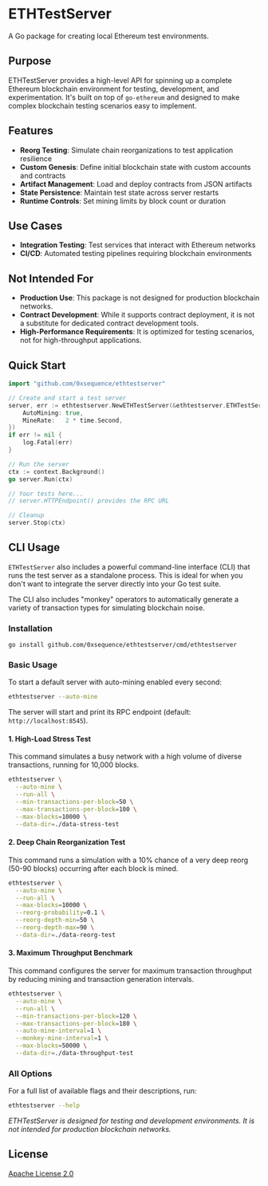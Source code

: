 # ETHTestServer

A Go package for creating local Ethereum test environments.

## Purpose

ETHTestServer provides a high-level API for spinning up a complete Ethereum
blockchain environment for testing, development, and experimentation.  It's
built on top of `go-ethereum` and designed to make complex blockchain testing
scenarios easy to implement.

## Features

- **Reorg Testing**: Simulate chain reorganizations to test application
  resilience
- **Custom Genesis**: Define initial blockchain state with custom accounts and
  contracts
- **Artifact Management**: Load and deploy contracts from JSON artifacts
- **State Persistence**: Maintain test state across server restarts
- **Runtime Controls**: Set mining limits by block count or duration

## Use Cases

- **Integration Testing**: Test services that interact with Ethereum networks
- **CI/CD**: Automated testing pipelines requiring blockchain environments

## Not Intended For

- **Production Use**: This package is not designed for production blockchain
  networks.
- **Contract Development**: While it supports contract deployment, it is not a
  substitute for dedicated contract development tools.
- **High-Performance Requirements**: It is optimized for testing scenarios, not
  for high-throughput applications.

## Quick Start

```go
import "github.com/0xsequence/ethtestserver"

// Create and start a test server
server, err := ethtestserver.NewETHTestServer(&ethtestserver.ETHTestServerConfig{
    AutoMining: true,
    MineRate:   2 * time.Second,
})
if err != nil {
    log.Fatal(err)
}

// Run the server
ctx := context.Background()
go server.Run(ctx)

// Your tests here...
// server.HTTPEndpoint() provides the RPC URL

// Cleanup
server.Stop(ctx)
```

## CLI Usage

`ETHTestServer` also includes a powerful command-line interface (CLI) that runs
the test server as a standalone process. This is ideal for when you don't want
to integrate the server directly into your Go test suite.

The CLI also includes "monkey" operators to automatically generate a variety of
transaction types for simulating blockchain noise.

### Installation

```
go install github.com/0xsequence/ethtestserver/cmd/ethtestserver
```

### Basic Usage

To start a default server with auto-mining enabled every second:

```sh
ethtestserver --auto-mine
```

The server will start and print its RPC endpoint (default:
`http://localhost:8545`).

#### 1. High-Load Stress Test

This command simulates a busy network with a high volume of diverse
transactions, running for 10,000 blocks.

```sh
ethtestserver \
  --auto-mine \
  --run-all \
  --min-transactions-per-block=50 \
  --max-transactions-per-block=100 \
  --max-blocks=10000 \
  --data-dir=./data-stress-test
```

#### 2. Deep Chain Reorganization Test

This command runs a simulation with a 10% chance of a very deep reorg (50-90
blocks) occurring after each block is mined.

```sh
ethtestserver \
  --auto-mine \
  --run-all \
  --max-blocks=10000 \
  --reorg-probability=0.1 \
  --reorg-depth-min=50 \
  --reorg-depth-max=90 \
  --data-dir=./data-reorg-test
```

#### 3. Maximum Throughput Benchmark

This command configures the server for maximum transaction throughput by
reducing mining and transaction generation intervals.

```sh
ethtestserver \
  --auto-mine \
  --run-all \
  --min-transactions-per-block=120 \
  --max-transactions-per-block=180 \
  --auto-mine-interval=1 \
  --monkey-mine-interval=1 \
  --max-blocks=50000 \
  --data-dir=./data-throughput-test
```

### All Options

For a full list of available flags and their descriptions, run:

```sh
ethtestserver --help
```

*ETHTestServer is designed for testing and development environments. It is not
intended for production blockchain networks.*

## License

[Apache License 2.0](https://www.apache.org/licenses/LICENSE-2.0)
